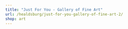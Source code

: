 ```yaml
---
title: "Just For You - Gallery of Fine Art"
url: /healdsburg/just-for-you-gallery-of-fine-art-2/
shop: art
---
```

